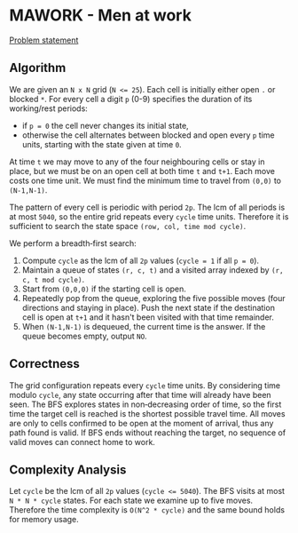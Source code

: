 # MAWORK - Men at work

[Problem statement](https://www.spoj.com/problems/MAWORK/)

## Algorithm

We are given an `N x N` grid (`N <= 25`). Each cell is initially either open `.` or blocked `*`.  For every cell a digit `p` (0-9) specifies the duration of its working/rest periods:

* if `p = 0` the cell never changes its initial state,
* otherwise the cell alternates between blocked and open every `p` time units, starting with the state given at time `0`.

At time `t` we may move to any of the four neighbouring cells or stay in place, but we must be on an open cell at both time `t` and `t+1`.  Each move costs one time unit.  We must find the minimum time to travel from `(0,0)` to `(N-1,N-1)`.

The pattern of every cell is periodic with period `2p`.  The lcm of all periods is at most `5040`, so the entire grid repeats every `cycle` time units.  Therefore it is sufficient to search the state space `(row, col, time mod cycle)`.

We perform a breadth‑first search:

1. Compute `cycle` as the lcm of all `2p` values (`cycle = 1` if all `p = 0`).
2. Maintain a queue of states `(r, c, t)` and a visited array indexed by `(r, c, t mod cycle)`.
3. Start from `(0,0,0)` if the starting cell is open.
4. Repeatedly pop from the queue, exploring the five possible moves (four directions and staying in place).
   Push the next state if the destination cell is open at `t+1` and it hasn't been visited with that time remainder.
5. When `(N-1,N-1)` is dequeued, the current time is the answer.  If the queue becomes empty, output `NO`.

## Correctness

The grid configuration repeats every `cycle` time units.  By considering time modulo `cycle`, any state occurring after that time will already have been seen.  The BFS explores states in non‑decreasing order of time, so the first time the target cell is reached is the shortest possible travel time.  All moves are only to cells confirmed to be open at the moment of arrival, thus any path found is valid.  If BFS ends without reaching the target, no sequence of valid moves can connect home to work.

## Complexity Analysis

Let `cycle` be the lcm of all `2p` values (`cycle <= 5040`).
The BFS visits at most `N * N * cycle` states.  For each state we examine up to five moves.
Therefore the time complexity is `O(N^2 * cycle)` and the same bound holds for memory usage.

